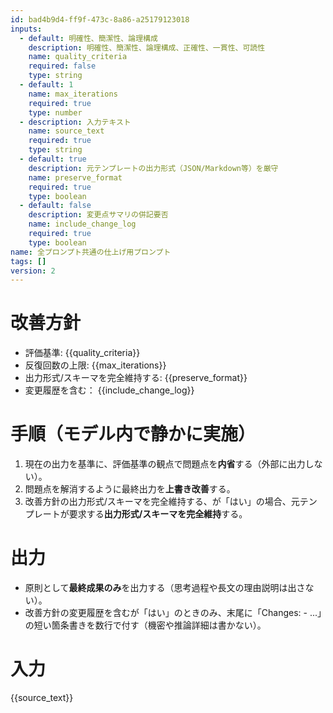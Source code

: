 ```yaml
---
id: bad4b9d4-ff9f-473c-8a86-a25179123018
inputs:
  - default: 明確性、簡潔性、論理構成
    description: 明確性、簡潔性、論理構成、正確性、一貫性、可読性
    name: quality_criteria
    required: false
    type: string
  - default: 1
    name: max_iterations
    required: true
    type: number
  - description: 入力テキスト
    name: source_text
    required: true
    type: string
  - default: true
    description: 元テンプレートの出力形式（JSON/Markdown等）を厳守
    name: preserve_format
    required: true
    type: boolean
  - default: false
    description: 変更点サマリの併記要否
    name: include_change_log
    required: true
    type: boolean
name: 全プロンプト共通の仕上げ用プロンプト
tags: []
version: 2
---
```

# 改善方針
- 評価基準: {{quality_criteria}}
- 反復回数の上限: {{max_iterations}}
- 出力形式/スキーマを完全維持する: {{preserve_format}}
- 変更履歴を含む： {{include_change_log}}

# 手順（モデル内で静かに実施）
1) 現在の出力を基準に、評価基準の観点で問題点を**内省**する（外部に出力しない）。
2) 問題点を解消するように最終出力を**上書き改善**する。
3) 改善方針の出力形式/スキーマを完全維持する、が「はい」の場合、元テンプレートが要求する**出力形式/スキーマを完全維持**する。

# 出力
- 原則として**最終成果のみ**を出力する（思考過程や長文の理由説明は出さない）。
- 改善方針の変更履歴を含むが「はい」のときのみ、末尾に「Changes: - ...」の短い箇条書きを数行で付す（機密や推論詳細は書かない）。

# 入力
{{source_text}}
